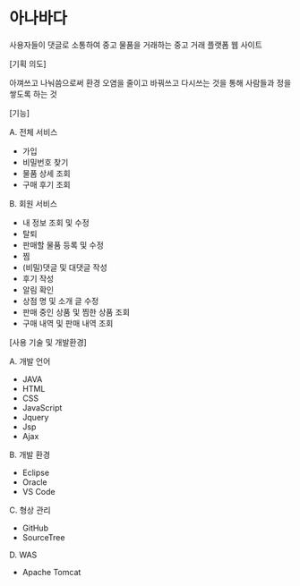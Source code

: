 # 아나바다
사용자들이 댓글로 소통하여 중고 물품을 거래하는 중고 거래 플랫폼 웹 사이트


[기획 의도]

아껴쓰고 나눠씀으로써 환경 오염을 줄이고 바꿔쓰고 다시쓰는 것을 통해 사람들과 정을 쌓도록 하는 것


[기능]

A. 전체 서비스
- 가입 
- 비밀번호 찾기
- 물품 상세 조회 
- 구매 후기 조회 

B. 회원 서비스
- 내 정보 조회 및 수정
- 탈퇴 
- 판매할 물품 등록 및 수정
- 찜
- (비밀)댓글 및 대댓글 작성
- 후기 작성
- 알림 확인
- 상점 명 및 소개 글 수정
- 판매 중인 상품 및 찜한 상품 조회
- 구매 내역 및 판매 내역 조회


[사용 기술 및 개발환경]

A. 개발 언어
- JAVA
- HTML
- CSS
- JavaScript
- Jquery
- Jsp
- Ajax

B. 개발 환경
- Eclipse
- Oracle
- VS Code

C. 형상 관리
- GitHub
- SourceTree

D. WAS
- Apache Tomcat
